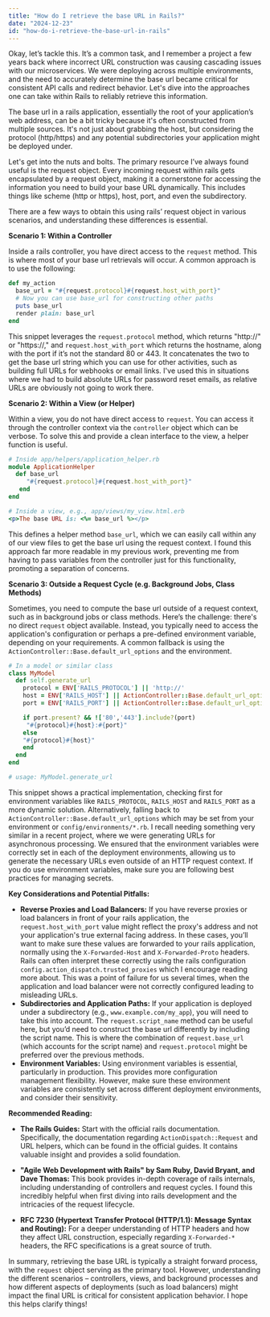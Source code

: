 ```yaml
---
title: "How do I retrieve the base URL in Rails?"
date: "2024-12-23"
id: "how-do-i-retrieve-the-base-url-in-rails"
---
```


Okay, let’s tackle this. It’s a common task, and I remember a project a few years back where incorrect URL construction was causing cascading issues with our microservices. We were deploying across multiple environments, and the need to accurately determine the base url became critical for consistent API calls and redirect behavior. Let's dive into the approaches one can take within Rails to reliably retrieve this information.

The base url in a rails application, essentially the root of your application’s web address, can be a bit tricky because it's often constructed from multiple sources. It's not just about grabbing the host, but considering the protocol (http/https) and any potential subdirectories your application might be deployed under.

Let's get into the nuts and bolts. The primary resource I’ve always found useful is the request object. Every incoming request within rails gets encapsulated by a request object, making it a cornerstone for accessing the information you need to build your base URL dynamically. This includes things like scheme (http or https), host, port, and even the subdirectory.

There are a few ways to obtain this using rails’ request object in various scenarios, and understanding these differences is essential.

**Scenario 1: Within a Controller**

Inside a rails controller, you have direct access to the `request` method. This is where most of your base url retrievals will occur. A common approach is to use the following:

```ruby
def my_action
  base_url = "#{request.protocol}#{request.host_with_port}"
  # Now you can use base_url for constructing other paths
  puts base_url
  render plain: base_url
end
```

This snippet leverages the `request.protocol` method, which returns "http://" or "https://," and `request.host_with_port` which returns the hostname, along with the port if it’s not the standard 80 or 443. It concatenates the two to get the base url string which you can use for other activities, such as building full URLs for webhooks or email links. I've used this in situations where we had to build absolute URLs for password reset emails, as relative URLs are obviously not going to work there.

**Scenario 2: Within a View (or Helper)**

Within a view, you do not have direct access to `request`. You can access it through the controller context via the `controller` object which can be verbose. To solve this and provide a clean interface to the view, a helper function is useful.

```ruby
# Inside app/helpers/application_helper.rb
module ApplicationHelper
  def base_url
     "#{request.protocol}#{request.host_with_port}"
   end
end

# Inside a view, e.g., app/views/my_view.html.erb
<p>The base URL is: <%= base_url %></p>
```

This defines a helper method `base_url`, which we can easily call within any of our view files to get the base url using the request context. I found this approach far more readable in my previous work, preventing me from having to pass variables from the controller just for this functionality, promoting a separation of concerns.

**Scenario 3: Outside a Request Cycle (e.g. Background Jobs, Class Methods)**

Sometimes, you need to compute the base url outside of a request context, such as in background jobs or class methods. Here’s the challenge: there's no direct `request` object available. Instead, you typically need to access the application's configuration or perhaps a pre-defined environment variable, depending on your requirements. A common fallback is using the `ActionController::Base.default_url_options` and the environment.

```ruby
# In a model or similar class
class MyModel
  def self.generate_url
    protocol = ENV['RAILS_PROTOCOL'] || 'http://'
    host = ENV['RAILS_HOST'] || ActionController::Base.default_url_options[:host]
    port = ENV['RAILS_PORT'] || ActionController::Base.default_url_options[:port]

    if port.present? && !['80','443'].include?(port)
     "#{protocol}#{host}:#{port}"
    else
    "#{protocol}#{host}"
    end
  end
end

# usage: MyModel.generate_url
```

This snippet shows a practical implementation, checking first for environment variables like `RAILS_PROTOCOL`, `RAILS_HOST` and `RAILS_PORT` as a more dynamic solution. Alternatively, falling back to `ActionController::Base.default_url_options` which may be set from your environment or `config/environments/*.rb`. I recall needing something very similar in a recent project, where we were generating URLs for asynchronous processing. We ensured that the environment variables were correctly set in each of the deployment environments, allowing us to generate the necessary URLs even outside of an HTTP request context. If you do use environment variables, make sure you are following best practices for managing secrets.

**Key Considerations and Potential Pitfalls:**

*   **Reverse Proxies and Load Balancers:** If you have reverse proxies or load balancers in front of your rails application, the `request.host_with_port` value might reflect the proxy's address and not your application's true external facing address. In these cases, you’ll want to make sure these values are forwarded to your rails application, normally using the `X-Forwarded-Host` and `X-Forwarded-Proto` headers. Rails can often interpret these correctly using the rails configuration `config.action_dispatch.trusted_proxies` which I encourage reading more about. This was a point of failure for us several times, when the application and load balancer were not correctly configured leading to misleading URLs.
*   **Subdirectories and Application Paths:** If your application is deployed under a subdirectory (e.g., `www.example.com/my_app`), you will need to take this into account. The `request.script_name` method can be useful here, but you’d need to construct the base url differently by including the script name. This is where the combination of `request.base_url` (which accounts for the script name) and `request.protocol` might be preferred over the previous methods.
*   **Environment Variables:** Using environment variables is essential, particularly in production. This provides more configuration management flexibility. However, make sure these environment variables are consistently set across different deployment environments, and consider their sensitivity.

**Recommended Reading:**

*   **The Rails Guides:** Start with the official rails documentation. Specifically, the documentation regarding `ActionDispatch::Request` and URL helpers, which can be found in the official guides. It contains valuable insight and provides a solid foundation.

*   **"Agile Web Development with Rails" by Sam Ruby, David Bryant, and Dave Thomas:** This book provides in-depth coverage of rails internals, including understanding of controllers and request cycles. I found this incredibly helpful when first diving into rails development and the intricacies of the request lifecycle.

*   **RFC 7230 (Hypertext Transfer Protocol (HTTP/1.1): Message Syntax and Routing):** For a deeper understanding of HTTP headers and how they affect URL construction, especially regarding `X-Forwarded-*` headers, the RFC specifications is a great source of truth.

In summary, retrieving the base URL is typically a straight forward process, with the `request` object serving as the primary tool. However, understanding the different scenarios – controllers, views, and background processes and how different aspects of deployments (such as load balancers) might impact the final URL is critical for consistent application behavior. I hope this helps clarify things!
